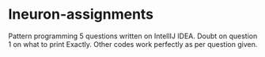 # Ineuron-assignments
Pattern programming 5 questions written on IntellIJ IDEA.
Doubt on question 1 on what to print Exactly. Other codes work perfectly as per question given.
